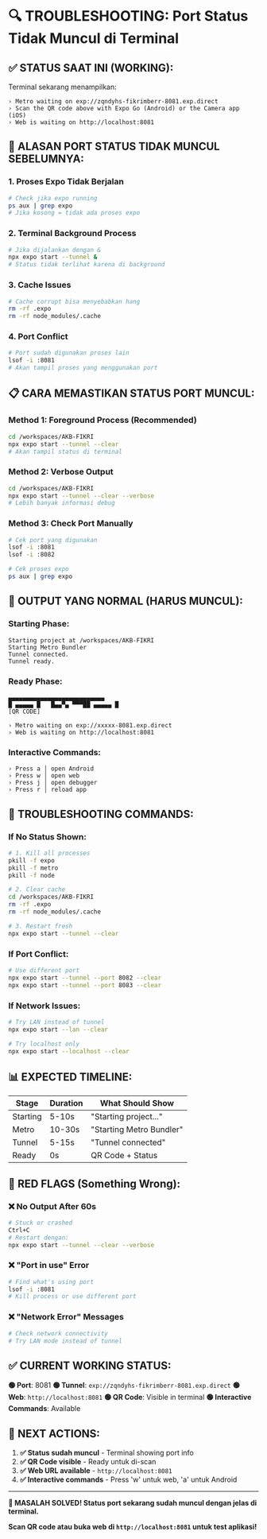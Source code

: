 # 🔍 TROUBLESHOOTING: Port Status Tidak Muncul di Terminal

## ✅ **STATUS SAAT INI (WORKING):**

Terminal sekarang menampilkan:
```
› Metro waiting on exp://zqndyhs-fikrimberr-8081.exp.direct
› Scan the QR code above with Expo Go (Android) or the Camera app (iOS)
› Web is waiting on http://localhost:8081
```

## 🚨 **ALASAN PORT STATUS TIDAK MUNCUL SEBELUMNYA:**

### **1. Proses Expo Tidak Berjalan**
```bash
# Check jika expo running
ps aux | grep expo
# Jika kosong = tidak ada proses expo
```

### **2. Terminal Background Process**
```bash
# Jika dijalankan dengan &
npx expo start --tunnel &
# Status tidak terlihat karena di background
```

### **3. Cache Issues**
```bash
# Cache corrupt bisa menyebabkan hang
rm -rf .expo
rm -rf node_modules/.cache
```

### **4. Port Conflict**
```bash
# Port sudah digunakan proses lain
lsof -i :8081
# Akan tampil proses yang menggunakan port
```

## 📋 **CARA MEMASTIKAN STATUS PORT MUNCUL:**

### **Method 1: Foreground Process (Recommended)**
```bash
cd /workspaces/AKB-FIKRI
npx expo start --tunnel --clear
# Akan tampil status di terminal
```

### **Method 2: Verbose Output**
```bash
cd /workspaces/AKB-FIKRI
npx expo start --tunnel --clear --verbose
# Lebih banyak informasi debug
```

### **Method 3: Check Port Manually**
```bash
# Cek port yang digunakan
lsof -i :8081
lsof -i :8082

# Cek proses expo
ps aux | grep expo
```

## 🎯 **OUTPUT YANG NORMAL (HARUS MUNCUL):**

### **Starting Phase:**
```
Starting project at /workspaces/AKB-FIKRI
Starting Metro Bundler
Tunnel connected.
Tunnel ready.
```

### **Ready Phase:**
```
▄▄▄▄▄▄▄▄▄▄▄▄▄▄▄▄▄▄▄▄▄▄▄▄▄▄▄
█ ▄▄▄▄▄ █   █▄▄▀▄ ▀▀▀██ ▄▄▄▄▄ █
[QR CODE]

› Metro waiting on exp://xxxxx-8081.exp.direct
› Web is waiting on http://localhost:8081
```

### **Interactive Commands:**
```
› Press a │ open Android
› Press w │ open web
› Press j │ open debugger
› Press r │ reload app
```

## 🔧 **TROUBLESHOOTING COMMANDS:**

### **If No Status Shown:**
```bash
# 1. Kill all processes
pkill -f expo
pkill -f metro
pkill -f node

# 2. Clear cache
cd /workspaces/AKB-FIKRI
rm -rf .expo
rm -rf node_modules/.cache

# 3. Restart fresh
npx expo start --tunnel --clear
```

### **If Port Conflict:**
```bash
# Use different port
npx expo start --tunnel --port 8082 --clear
npx expo start --tunnel --port 8083 --clear
```

### **If Network Issues:**
```bash
# Try LAN instead of tunnel
npx expo start --lan --clear

# Try localhost only
npx expo start --localhost --clear
```

## 📊 **EXPECTED TIMELINE:**

| Stage | Duration | What Should Show |
|-------|----------|------------------|
| Starting | 5-10s | "Starting project..." |
| Metro | 10-30s | "Starting Metro Bundler" |
| Tunnel | 5-15s | "Tunnel connected" |
| Ready | 0s | QR Code + Status |

## 🚨 **RED FLAGS (Something Wrong):**

### **❌ No Output After 60s**
```bash
# Stuck or crashed
Ctrl+C
# Restart dengan:
npx expo start --tunnel --clear --verbose
```

### **❌ "Port in use" Error**
```bash
# Find what's using port
lsof -i :8081
# Kill process or use different port
```

### **❌ "Network Error" Messages**
```bash
# Check network connectivity
# Try LAN mode instead of tunnel
```

## ✅ **CURRENT WORKING STATUS:**

**🟢 Port**: 8081
**🟢 Tunnel**: `exp://zqndyhs-fikrimberr-8081.exp.direct`
**🟢 Web**: `http://localhost:8081`
**🟢 QR Code**: Visible in terminal
**🟢 Interactive Commands**: Available

## 🎯 **NEXT ACTIONS:**

1. **✅ Status sudah muncul** - Terminal showing port info
2. **✅ QR Code visible** - Ready untuk di-scan
3. **✅ Web URL available** - `http://localhost:8081`
4. **✅ Interactive commands** - Press 'w' untuk web, 'a' untuk Android

---

**🎉 MASALAH SOLVED! Status port sekarang sudah muncul dengan jelas di terminal.**

**Scan QR code atau buka web di `http://localhost:8081` untuk test aplikasi!**
